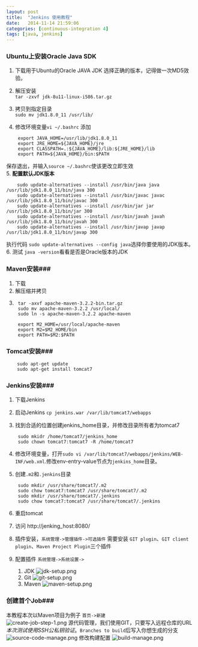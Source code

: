 ```yaml
---
layout: post
title:  "Jenkins 使用教程"
date:   2014-11-14 21:59:06
categories: [continuous-integration 4]
tags: [java, jenkins]
---
```


### Ubuntu上安装Oracle Java SDK ###

1. 下载用于Ubuntu的Oracle JAVA JDK 选择正确的版本，记得做一次MD5效验。
2. 解压安装  
	`tar -zxvf jdk-8u11-linux-i586.tar.gz`
3. 拷贝到指定目录  
	`sudo mv jdk1.8.0_11 /usr/lib/`
4. 修改环境变量`vi ~/.bashrc` 添加  

		export JAVA_HOME=/usr/lib/jdk1.8.0_11  
		export JRE_HOME=${JAVA_HOME}/jre  
		export CLASSPATH=.:${JAVA_HOME}/lib:${JRE_HOME}/lib  
		export PATH=${JAVA_HOME}/bin:$PATH  

  保存退出，并输入`source ~/.bashrc`使该更改立即生效  
5. **配置默认JDK版本**  

		sudo update-alternatives --install /usr/bin/java java /usr/lib/jdk1.8.0_11/bin/java 300
		sudo update-alternatives --install /usr/bin/javac javac /usr/lib/jdk1.8.0_11/bin/javac 300
		sudo update-alternatives --install /usr/bin/jar jar /usr/lib/jdk1.8.0_11/bin/jar 300
		sudo update-alternatives --install /usr/bin/javah javah /usr/lib/jdk1.8.0_11/bin/javah 300
		sudo update-alternatives --install /usr/bin/javap javap /usr/lib/jdk1.8.0_11/bin/javap 300
执行代码 `sudo update-alternatives --config java`选择你要使用的JDK版本。  
6. 测试 `java -version`看看是否是Oracle版本的JDK

### Maven安装###

1. 下载
2. 解压缩并拷贝  
3.
		tar -axvf apache-maven-3.2.2-bin.tar.gz
		sudo mv apache-maven-3.2.2 /usr/local/
		sudo ln -s apache-maven-3.2.2 apache-maven

		export M2_HOME=/usr/local/apache-maven
		export M2=$M2_HOME/bin
		export PATH=$M2:$PATH

### Tomcat安装###

		sudo apt-get update
		sudo apt-get install tomcat7

### Jenkins安装###

1. 下载Jenkins
2. 启动Jenkins `cp jenkins.war /var/lib/tomcat7/webapps`
3. 找到合适的位置创建jenkins_home目录，并修改目录所有者为tomcat7

		sudo mkidr /home/tomcat7/jenkins_home
		sudo chown tomcat7:tomcat7 -R /home/tomcat7
3. 修改环境变量，打开`sudo vi /var/lib/tomcat7/webapps/jenkins/WEB-INF/web.xml`.修改env-entry-value节点为`jenkins_home`目录。
4. 创建`.m2`和`.jenkins`目录

		sudo mkdir /usr/share/tomcat7/.m2
		sudo chow tomcat7:tomcat7 /usr/share/tomcat7/.m2
		sudo mkdir /usr/share/tomcat7/.jenkins
		sudo chow tomcat7:tomcat7 /usr/share/tomcat7/.jenkins
4. 重启tomcat
3. 访问 http://jenking_host:8080/
4. 插件安装，`系统管理->管理插件->可选插件` 需要安装 `GIT plugin`、`GIT client plugin`、`Maven Project Plugin`三个插件
5. 配置插件 `系统管理->系统设置->`
	1. JDK
	![jdk-setup.png](http://guohai163.github.io/doc-pic/jenkins-tutorial/jdk-setup.png)
	2. Git
	![git-setup.png](http://guohai163.github.io/doc-pic/jenkins-tutorial/git-setup.png)
	3. Maven
	![maven-setup.png](http://guohai163.github.io/doc-pic/jenkins-tutorial/maven-setup.png)

### 创建首个Job###
本教程本次以Maven项目为例子 `首页->新建`  
![create-job-step-1.png](http://guohai163.github.io/doc-pic/jenkins-tutorial/create-job-step-1.png)
源代码管理，我们使用GIT，只要写入远程仓库的URL*本次测试使用SSH公私钥验证*。`Branches to build`后写入你想生成的分支
![source-code-manage.png](http://guohai163.github.io/doc-pic/jenkins-tutorial/source-code-manage.png)
修改构建配置
![build-manage.png](http://guohai163.github.io/doc-pic/jenkins-tutorial/build-manage.png)
